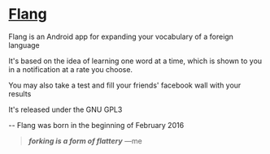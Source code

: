 # [Flang](https://play.google.com/store/apps/details?id=eu.depa.flang)
Flang is an Android app for expanding your vocabulary of a foreign language

It's based on the idea of learning one word at a time, which is shown to you in a notification at a rate you choose.

You may also take a test and fill your friends' facebook wall with your results

It's released under the GNU GPL3

--
Flang was born in the beginning of February 2016

>**_forking is a form of flattery_**
>—me
